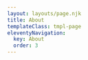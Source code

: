 ```yaml
---
layout: layouts/page.njk
title: About
templateClass: tmpl-page
eleventyNavigation:
  key: About
  order: 3
---
```


<script crossorigin src="https://unpkg.com/@memorista/client-ui@2/dist/index.bundle.js"></script>
<x-memorista api-key="f1f93679-ec1c-4c63-9673-d6454eae7249"></x-memorista>
